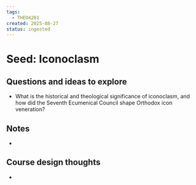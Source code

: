 ```yaml
---
tags:
  - THEO4201
created: 2025-08-27
status: ingested
---
```


# Seed: Iconoclasm
## Questions and ideas to explore
- What is the historical and theological significance of iconoclasm, and how did the Seventh Ecumenical Council shape Orthodox icon veneration?

## Notes
- 

## Course design thoughts
- 